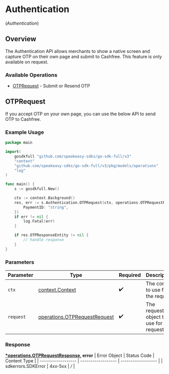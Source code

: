 # Authentication
(*Authentication*)

## Overview

The Authentication API allows merchants to show a native screen and capture OTP on their own page and submit to Cashfree. This feature is only available on request.

### Available Operations

* [OTPRequest](#otprequest) - Submit or Resend OTP

## OTPRequest

If you accept OTP on your own page, you can use the below API to send OTP to Cashfree.

### Example Usage

```go
package main

import(
	gosdkfull "github.com/speakeasy-sdks/go-sdk-full/v3"
	"context"
	"github.com/speakeasy-sdks/go-sdk-full/v3/pkg/models/operations"
	"log"
)

func main() {
    s := gosdkfull.New()

    ctx := context.Background()
    res, err := s.Authentication.OTPRequest(ctx, operations.OTPRequestRequest{
        PaymentID: "string",
    })
    if err != nil {
        log.Fatal(err)
    }

    if res.OTPResponseEntity != nil {
        // handle response
    }
}
```

### Parameters

| Parameter                                                                        | Type                                                                             | Required                                                                         | Description                                                                      |
| -------------------------------------------------------------------------------- | -------------------------------------------------------------------------------- | -------------------------------------------------------------------------------- | -------------------------------------------------------------------------------- |
| `ctx`                                                                            | [context.Context](https://pkg.go.dev/context#Context)                            | :heavy_check_mark:                                                               | The context to use for the request.                                              |
| `request`                                                                        | [operations.OTPRequestRequest](../../pkg/models/operations/otprequestrequest.md) | :heavy_check_mark:                                                               | The request object to use for the request.                                       |


### Response

**[*operations.OTPRequestResponse](../../pkg/models/operations/otprequestresponse.md), error**
| Error Object       | Status Code        | Content Type       |
| ------------------ | ------------------ | ------------------ |
| sdkerrors.SDKError | 4xx-5xx            | */*                |
